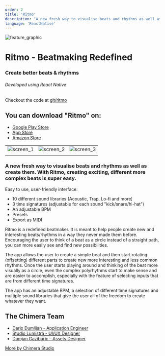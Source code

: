 ```yaml
---
order: 2
title: 'Ritmo'
description: 'A new fresh way to visualise beats and rhythms as well as create them. With Ritmo, creating exciting, different more complex beats is super easy.'
language: 'ReactNative'
---
```

![feature_graphic](@images/projects/ritmo/feature_graphic.webp)

# Ritmo - Beatmaking Redefined

### Create better beats & rhythms

###### Developed using React Native

Checkout the code at [git/ritmo](https://github.com/Chimera-Studio/ritmo)

## You can download "Ritmo" on:

- [Google Play Store](https://play.google.com/store/apps/details?id=com.chimerastudio.ritmo)
- [App Store](https://apps.apple.com/us/app/ritmo-beatmaking-redefined/id1562582519)
- [Amazon Store](https://www.amazon.com/Chimera-Studio-Ritmo-Beatmaking-Redefined/dp/B0BCSKJFDT)

<!-- Hack to display images in a grid -->
| | | |
|-|-|-|
| ![screen_1](@images/projects/ritmo/screen_1.webp) | ![screen_2](@images/projects/ritmo/screen_2.webp) | ![screen_3](@images/projects/ritmo/screen_3.webp)
| | | |

### A new fresh way to visualise beats and rhythms as well as create them. With Ritmo, creating exciting, different more complex beats is super easy.

Easy to use, user-friendly interface:

-   10 different sound libraries (Acoustic, Trap, Lo-fi and more)
-   3 time signatures (adjustable for each sound "kick/snare/hi-hat")
-   An adjustable BPM
-   Presets
-   Export as MIDI

Ritmo is a redefined beatmaker. It is meant to help people create new and interesting beats/rhythms in a way they never made them before. Encouraging the user to think of a beat as a circle instead of a straight path, you can more easily see and find new possibilities.

The app allows the user to create a simple beat and then start rotating (offsetting) different parts to create new more interesting and less common rhythms. Once the user starts playing around and thinking of the beat more visually as a circle, even the complex polyrhythms start to make sense and are easier to accomplish, especially with the feature of selecting inputs that are from different time signatures.

The app has an adjustable BPM, a selection of different time signatures and multiple sound libraries that give the user all of the freedom to create whatever they want.

## The Chimera Team

- [Dario Dumlijan - Application Engineer](https://www.linkedin.com/in/dariodumlijan)
- [Studio Lumistra - UI/UX Designer](https://studiolumistra.com)
- [Damjan Gazibaric - Assets Designer](https://www.linkedin.com/in/damjangazibaric)

[More by Chimera Studio](https://linktr.ee/chimerastudiotm)
